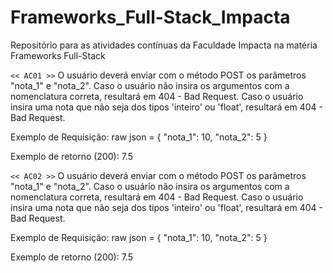 # Frameworks_Full-Stack_Impacta
Repositório para as atividades contínuas da Faculdade Impacta na matéria Frameworks Full-Stack

`<< AC01 >>`
O usuário deverá enviar com o método POST os parâmetros "nota_1" e "nota_2". 
Caso o usuário não insira os argumentos com a nomenclatura correta, resultará em 404 - Bad Request. 
Caso o usuário insira uma nota que não seja dos tipos 'inteiro' ou 'float', resultará em 404 - Bad Request.

Exemplo de Requisição:
raw json = 
{ 
    "nota_1": 10,
    "nota_2": 5
}

Exemplo de retorno (200): 
7.5


`<< AC02 >>`
O usuário deverá enviar com o método POST os parâmetros "nota_1" e "nota_2". 
Caso o usuário não insira os argumentos com a nomenclatura correta, resultará em 404 - Bad Request. 
Caso o usuário insira uma nota que não seja dos tipos 'inteiro' ou 'float', resultará em 404 - Bad Request.

Exemplo de Requisição:
raw json = 
{ 
    "nota_1": 10,
    "nota_2": 5
}

Exemplo de retorno (200): 
7.5

